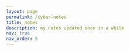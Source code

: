```yaml
---
layout: page
permalink: /cyber-notes
title: notes
description: my notes updated once in a while
nav: true
nav_order: 5
---
```


